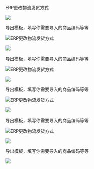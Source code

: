﻿ERP更改物流发货方式

![](https://dj30tds1ad.feishu.cn/space/api/box/stream/download/asynccode/?code=ZDcwMzJkN2NkNTJhNjgxNzRjOGU3ZTE1MDk3ZTUzMjFfV0swbkZiZXZrYUZwV096MFdwZnE2MFZEV0pEOGpwbXpfVG9rZW46WTRaZmJYRGQwb1FYZlh4OGFWUWNWeVgzbkNkXzE3MDQxMTg1MTE6MTcwNDEyMjExMV9WNA)

导出模板，填写你需要导入的商品编码等等

![](https://dj30tds1ad.feishu.cn/space/api/box/stream/download/asynccode/?code=Mzc3NWU0YmQ2NzBjODM4OGQxNTliMjFmNjI3MGZlODRfTE9vcElUeUdhNXhudkNTeWpRajYzOTdhZkFsZ0RTOVRfVG9rZW46QnBYUmJzQ1F6b3BiaVF4bUNvVmNoWnFDbkFkXzE3MDQxMTg1MTE6MTcwNDEyMjExMV9WNA)ERP更改物流发货方式

![](https://dj30tds1ad.feishu.cn/space/api/box/stream/download/asynccode/?code=ZDcwMzJkN2NkNTJhNjgxNzRjOGU3ZTE1MDk3ZTUzMjFfV0swbkZiZXZrYUZwV096MFdwZnE2MFZEV0pEOGpwbXpfVG9rZW46WTRaZmJYRGQwb1FYZlh4OGFWUWNWeVgzbkNkXzE3MDQxMTg1MTE6MTcwNDEyMjExMV9WNA)

导出模板，填写你需要导入的商品编码等等

![](https://dj30tds1ad.feishu.cn/space/api/box/stream/download/asynccode/?code=Mzc3NWU0YmQ2NzBjODM4OGQxNTliMjFmNjI3MGZlODRfTE9vcElUeUdhNXhudkNTeWpRajYzOTdhZkFsZ0RTOVRfVG9rZW46QnBYUmJzQ1F6b3BiaVF4bUNvVmNoWnFDbkFkXzE3MDQxMTg1MTE6MTcwNDEyMjExMV9WNA)ERP更改物流发货方式

![](https://dj30tds1ad.feishu.cn/space/api/box/stream/download/asynccode/?code=ZDcwMzJkN2NkNTJhNjgxNzRjOGU3ZTE1MDk3ZTUzMjFfV0swbkZiZXZrYUZwV096MFdwZnE2MFZEV0pEOGpwbXpfVG9rZW46WTRaZmJYRGQwb1FYZlh4OGFWUWNWeVgzbkNkXzE3MDQxMTg1MTE6MTcwNDEyMjExMV9WNA)

导出模板，填写你需要导入的商品编码等等

![](https://dj30tds1ad.feishu.cn/space/api/box/stream/download/asynccode/?code=Mzc3NWU0YmQ2NzBjODM4OGQxNTliMjFmNjI3MGZlODRfTE9vcElUeUdhNXhudkNTeWpRajYzOTdhZkFsZ0RTOVRfVG9rZW46QnBYUmJzQ1F6b3BiaVF4bUNvVmNoWnFDbkFkXzE3MDQxMTg1MTE6MTcwNDEyMjExMV9WNA)ERP更改物流发货方式

![](https://dj30tds1ad.feishu.cn/space/api/box/stream/download/asynccode/?code=ZDcwMzJkN2NkNTJhNjgxNzRjOGU3ZTE1MDk3ZTUzMjFfV0swbkZiZXZrYUZwV096MFdwZnE2MFZEV0pEOGpwbXpfVG9rZW46WTRaZmJYRGQwb1FYZlh4OGFWUWNWeVgzbkNkXzE3MDQxMTg1MTE6MTcwNDEyMjExMV9WNA)

导出模板，填写你需要导入的商品编码等等

![](https://dj30tds1ad.feishu.cn/space/api/box/stream/download/asynccode/?code=Mzc3NWU0YmQ2NzBjODM4OGQxNTliMjFmNjI3MGZlODRfTE9vcElUeUdhNXhudkNTeWpRajYzOTdhZkFsZ0RTOVRfVG9rZW46QnBYUmJzQ1F6b3BiaVF4bUNvVmNoWnFDbkFkXzE3MDQxMTg1MTE6MTcwNDEyMjExMV9WNA)ERP更改物流发货方式

![](https://dj30tds1ad.feishu.cn/space/api/box/stream/download/asynccode/?code=ZDcwMzJkN2NkNTJhNjgxNzRjOGU3ZTE1MDk3ZTUzMjFfV0swbkZiZXZrYUZwV096MFdwZnE2MFZEV0pEOGpwbXpfVG9rZW46WTRaZmJYRGQwb1FYZlh4OGFWUWNWeVgzbkNkXzE3MDQxMTg1MTE6MTcwNDEyMjExMV9WNA)

导出模板，填写你需要导入的商品编码等等

![](https://dj30tds1ad.feishu.cn/space/api/box/stream/download/asynccode/?code=Mzc3NWU0YmQ2NzBjODM4OGQxNTliMjFmNjI3MGZlODRfTE9vcElUeUdhNXhudkNTeWpRajYzOTdhZkFsZ0RTOVRfVG9rZW46QnBYUmJzQ1F6b3BiaVF4bUNvVmNoWnFDbkFkXzE3MDQxMTg1MTE6MTcwNDEyMjExMV9WNA)
